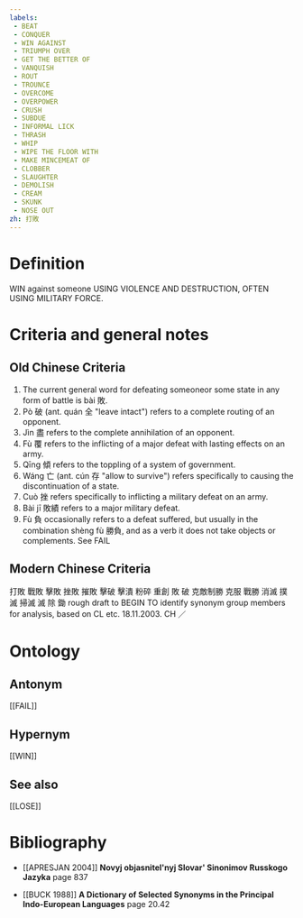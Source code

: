 ```yaml
---
labels: 
 - BEAT
 - CONQUER
 - WIN AGAINST
 - TRIUMPH OVER
 - GET THE BETTER OF
 - VANQUISH
 - ROUT
 - TROUNCE
 - OVERCOME
 - OVERPOWER
 - CRUSH
 - SUBDUE
 - INFORMAL LICK
 - THRASH
 - WHIP
 - WIPE THE FLOOR WITH
 - MAKE MINCEMEAT OF
 - CLOBBER
 - SLAUGHTER
 - DEMOLISH
 - CREAM
 - SKUNK
 - NOSE OUT
zh: 打敗
---
```


# Definition
WIN against someone USING VIOLENCE AND DESTRUCTION, OFTEN USING MILITARY FORCE.
# Criteria and general notes
## Old Chinese Criteria
1. The current general word for defeating someoneor some state in any form of battle is bài 敗.
2. Pò 破 (ant. quán 全 "leave intact") refers to a complete routing of an opponent.
3. Jìn 盡 refers to the complete annihilation of an opponent.
4. Fù 覆 refers to the inflicting of a major defeat with lasting effects on an army.
5. Qīng 傾 refers to the toppling of a system of government.
6. Wáng 亡 (ant. cún 存 "allow to survive") refers specifically to causing the discontinuation of a state.
7. Cuò 挫 refers specifically to inflicting a military defeat on an army.
8. Bài jī 敗績 refers to a major military defeat.
9. Fù 負 occasionally refers to a defeat suffered, but usually in the combination shèng fù 勝負, and as a verb it does not take objects or complements. See FAIL
## Modern Chinese Criteria
打敗
戰敗
擊敗
挫敗
摧敗
擊破
擊潰
粉碎
重創
敗
破
克敵制勝
克服
戰勝
消滅
撲滅
掃滅
滅
除
鋤
rough draft to BEGIN TO identify synonym group members for analysis, based on CL etc. 18.11.2003. CH ／
# Ontology

## Antonym
[[FAIL]]
## Hypernym
[[WIN]]
## See also
[[LOSE]]
# Bibliography
- [[APRESJAN 2004]]
**Novyj objasnitel'nyj Slovar' Sinonimov Russkogo Jazyka** page 837

- [[BUCK 1988]]
**A Dictionary of Selected Synonyms in the Principal Indo-European Languages** page 20.42

